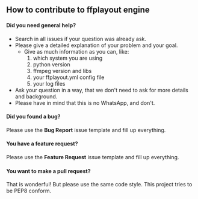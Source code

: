 How to contribute to ffplayout engine
-----

#### Did you need general help?

- Search in all issues if your question was already ask.
- Please give a detailed explanation of your problem and your goal.
    - Give as much information as you can, like:
        1. which system you are using
        2. python version
        3. ffmpeg version and libs
        4. your ffplayout.yml config file
        5. your log files
- Ask your question in a way, that we don't need to ask for more details and background.
- Please have in mind that this is no WhatsApp, and don't.

#### Did you found a bug?

Please use the **Bug Report** issue template and fill up everything.

#### You have a feature request?

Please use the **Feature Request** issue template and fill up everything.

#### You want to make a pull request?
That is wonderful! But please use the same code style. This project tries to be PEP8 conform.
